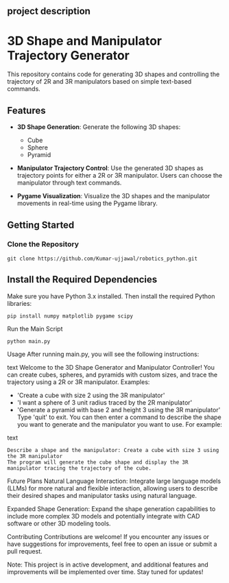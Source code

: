 ## project description

# 3D Shape and Manipulator Trajectory Generator

This repository contains code for generating 3D shapes and controlling the trajectory of 2R and 3R manipulators based on simple text-based commands.

## Features

- **3D Shape Generation**: Generate the following 3D shapes:
  - Cube
  - Sphere
  - Pyramid

- **Manipulator Trajectory Control**: Use the generated 3D shapes as trajectory points for either a 2R or 3R manipulator. Users can choose the manipulator through text commands.

- **Pygame Visualization**: Visualize the 3D shapes and the manipulator movements in real-time using the Pygame library.

## Getting Started

### Clone the Repository

```
git clone https://github.com/Kumar-ujjawal/robotics_python.git

```

## Install the Required Dependencies
Make sure you have Python 3.x installed. Then install the required Python libraries:


```
pip install numpy matplotlib pygame scipy
```

Run the Main Script
```
python main.py
```
Usage
After running main.py, you will see the following instructions:

text
Welcome to the 3D Shape Generator and Manipulator Controller!
You can create cubes, spheres, and pyramids with custom sizes, and trace the trajectory using a 2R or 3R manipulator.
Examples:
- 'Create a cube with size 2 using the 3R manipulator'
- 'I want a sphere of 3 unit radius traced by the 2R manipulator'
- 'Generate a pyramid with base 2 and height 3 using the 3R manipulator'
Type 'quit' to exit.
You can then enter a command to describe the shape you want to generate and the manipulator you want to use. For example:

text

```
Describe a shape and the manipulator: Create a cube with size 3 using the 3R manipulator
The program will generate the cube shape and display the 3R manipulator tracing the trajectory of the cube.
```

Future Plans
Natural Language Interaction: Integrate large language models (LLMs) for more natural and flexible interaction, allowing users to describe their desired shapes and manipulator tasks using natural language.

Expanded Shape Generation: Expand the shape generation capabilities to include more complex 3D models and potentially integrate with CAD software or other 3D modeling tools.

Contributing
Contributions are welcome! If you encounter any issues or have suggestions for improvements, feel free to open an issue or submit a pull request.

Note: This project is in active development, and additional features and improvements will be implemented over time. Stay tuned for updates!